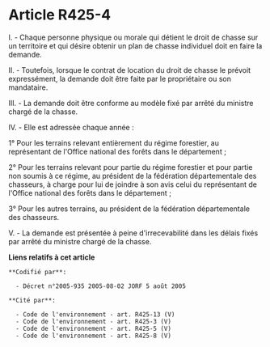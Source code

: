 # Article R425-4

I. - Chaque personne physique ou morale qui détient le droit de chasse sur un territoire et qui désire obtenir un plan de
chasse individuel doit en faire la demande.

II. - Toutefois, lorsque le contrat de location du droit de chasse le prévoit expressément, la demande doit être faite par le
propriétaire ou son mandataire.

III. - La demande doit être conforme au modèle fixé par arrêté du ministre chargé de la chasse.

IV. - Elle est adressée chaque année :

1° Pour les terrains relevant entièrement du régime forestier, au représentant de l'Office national des forêts dans le
département ;

2° Pour les terrains relevant pour partie du régime forestier et pour partie non soumis à ce régime, au président de la
fédération départementale des chasseurs, à charge pour lui de joindre à son avis celui du représentant de l'Office national
des forêts dans le département ;

3° Pour les autres terrains, au président de la fédération départementale des chasseurs.

V. - La demande est présentée à peine d'irrecevabilité dans les délais fixés par arrêté du ministre chargé de la chasse.

**Liens relatifs à cet article**

	**Codifié par**:

	  - Décret n°2005-935 2005-08-02 JORF 5 août 2005

	**Cité par**:

	  - Code de l'environnement - art. R425-13 (V)
	  - Code de l'environnement - art. R425-3 (V)
	  - Code de l'environnement - art. R425-5 (V)
	  - Code de l'environnement - art. R425-8 (V)
